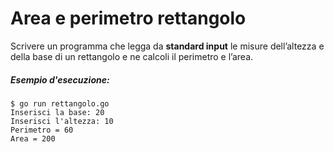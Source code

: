 # Area e perimetro rettangolo

Scrivere un programma che legga da **standard input** le misure dell’altezza e della base di un rettangolo e ne calcoli il perimetro e l’area.

##### Esempio d'esecuzione:

```text
$ go run rettangolo.go
Inserisci la base: 20
Inserisci l'altezza: 10
Perimetro = 60
Area = 200
```
